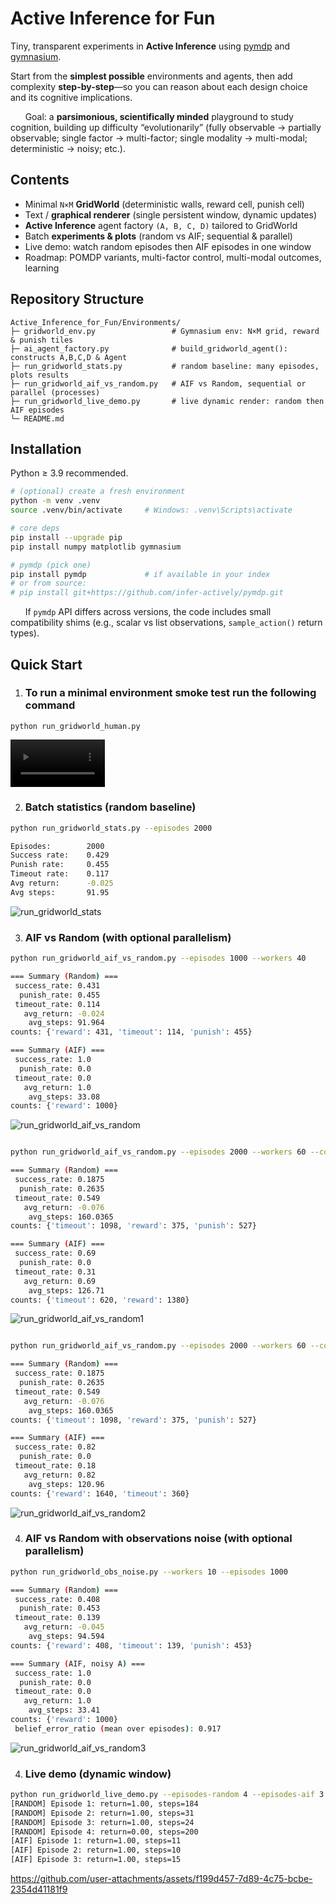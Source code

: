 # Active Inference for Fun

Tiny, transparent experiments in **Active Inference** using [pymdp](https://github.com/infer-actively/pymdp?utm_source=chatgpt.com) and [gymnasium](https://gymnasium.farama.org/).

Start from the **simplest possible** environments and agents, then add complexity **step-by-step**—so you can reason about each design choice and its cognitive implications.

&nbsp;&nbsp;&nbsp;&nbsp;&nbsp;&nbsp;Goal: a **parsimonious, scientifically minded** playground to study cognition, building up difficulty “evolutionarily” (fully observable → partially observable; single factor → multi-factor; single modality → multi-modal; deterministic → noisy; etc.).

## Contents

- Minimal `N×M` **GridWorld** (deterministic walls, reward cell, punish cell)
- Text / **graphical renderer** (single persistent window, dynamic updates)
- **Active Inference** agent factory `(A, B, C, D)` tailored to GridWorld
- Batch **experiments & plots** (random vs AIF; sequential & parallel)
- Live demo: watch random episodes then AIF episodes in one window
- Roadmap: POMDP variants, multi-factor control, multi-modal outcomes, learning

## Repository Structure

```
Active_Inference_for_Fun/Environments/
├─ gridworld_env.py                 # Gymnasium env: N×M grid, reward & punish tiles
├─ ai_agent_factory.py              # build_gridworld_agent(): constructs A,B,C,D & Agent
├─ run_gridworld_stats.py           # random baseline: many episodes, plots results
├─ run_gridworld_aif_vs_random.py   # AIF vs Random, sequential or parallel (processes)
├─ run_gridworld_live_demo.py       # live dynamic render: random then AIF episodes
└─ README.md
```

## Installation

Python ≥ 3.9 recommended.

```bash
# (optional) create a fresh environment
python -m venv .venv
source .venv/bin/activate     # Windows: .venv\Scripts\activate

# core deps
pip install --upgrade pip
pip install numpy matplotlib gymnasium

# pymdp (pick one)
pip install pymdp             # if available in your index
# or from source:
# pip install git+https://github.com/infer-actively/pymdp.git
```

&nbsp;&nbsp;&nbsp;&nbsp;&nbsp;&nbsp;If `pymdp` API differs across versions, the code includes small compatibility shims (e.g., scalar vs list observations, `sample_action()` return types).

## Quick Start

1. ### To run a minimal environment smoke test run the following command

`python run_gridworld_human.py`

<video src="https://github.com/user-attachments/assets/c61f2118-13a9-4ffa-a31b-eabc1de233f9" 
       width="30%" 
       loop>
</video>

2. ### Batch statistics (random baseline)

```bash
python run_gridworld_stats.py --episodes 2000

Episodes:        2000
Success rate:    0.429
Punish rate:     0.455
Timeout rate:    0.117
Avg return:      -0.025
Avg steps:       91.95
```
![run_gridworld_stats](run_gridworld_stats.png)

3. ### AIF vs Random (with optional parallelism)

```bash
python run_gridworld_aif_vs_random.py --episodes 1000 --workers 40

=== Summary (Random) ===
 success_rate: 0.431
  punish_rate: 0.455
 timeout_rate: 0.114
   avg_return: -0.024
    avg_steps: 91.964
counts: {'reward': 431, 'timeout': 114, 'punish': 455}

=== Summary (AIF) ===
 success_rate: 1.0
  punish_rate: 0.0
 timeout_rate: 0.0
   avg_return: 1.0
    avg_steps: 33.08
counts: {'reward': 1000}
```

![run_gridworld_aif_vs_random](run_gridworld_aif_vs_random.png)



```bash

python run_gridworld_aif_vs_random.py --episodes 2000 --workers 60 --cols 10 --rows 10 --reward-pos "9, 9" --punish-pos "0, 9"

=== Summary (Random) ===
 success_rate: 0.1875
  punish_rate: 0.2635
 timeout_rate: 0.549
   avg_return: -0.076
    avg_steps: 160.0365
counts: {'timeout': 1098, 'reward': 375, 'punish': 527}

=== Summary (AIF) ===
 success_rate: 0.69
  punish_rate: 0.0
 timeout_rate: 0.31
   avg_return: 0.69
    avg_steps: 126.71
counts: {'timeout': 620, 'reward': 1380}
```

![run_gridworld_aif_vs_random1](run_gridworld_aif_vs_random1.png)



```bash

python run_gridworld_aif_vs_random.py --episodes 2000 --workers 60 --cols 10 --rows 10 --reward-pos "9, 9" --punish-pos "0, 9"  --policy-len 5

=== Summary (Random) ===
 success_rate: 0.1875
  punish_rate: 0.2635
 timeout_rate: 0.549
   avg_return: -0.076
    avg_steps: 160.0365
counts: {'timeout': 1098, 'reward': 375, 'punish': 527}

=== Summary (AIF) ===
 success_rate: 0.82
  punish_rate: 0.0
 timeout_rate: 0.18
   avg_return: 0.82
    avg_steps: 120.96
counts: {'reward': 1640, 'timeout': 360}

```

![run_gridworld_aif_vs_random2](run_gridworld_aif_vs_random2.png)

4. ### AIF vs Random with observations noise (with optional parallelism)

```bash
python run_gridworld_obs_noise.py --workers 10 --episodes 1000

=== Summary (Random) ===
 success_rate: 0.408
  punish_rate: 0.453
 timeout_rate: 0.139
   avg_return: -0.045
    avg_steps: 94.594
counts: {'reward': 408, 'timeout': 139, 'punish': 453}

=== Summary (AIF, noisy A) ===
 success_rate: 1.0
  punish_rate: 0.0
 timeout_rate: 0.0
   avg_return: 1.0
    avg_steps: 33.41
counts: {'reward': 1000}
 belief_error_ratio (mean over episodes): 0.917
```

![run_gridworld_aif_vs_random3](run_gridworld_aif_vs_random3.png)


4. ### Live demo (dynamic window)

```bash
python run_gridworld_live_demo.py --episodes-random 4 --episodes-aif 3 --fps 12 --seed 58457
[RANDOM] Episode 1: return=1.00, steps=184
[RANDOM] Episode 2: return=1.00, steps=31
[RANDOM] Episode 3: return=1.00, steps=24
[RANDOM] Episode 4: return=0.00, steps=200
[AIF] Episode 1: return=1.00, steps=11
[AIF] Episode 2: return=1.00, steps=10
[AIF] Episode 3: return=1.00, steps=15
```

https://github.com/user-attachments/assets/f199d457-7d89-4c75-bcbe-2354d41181f9





